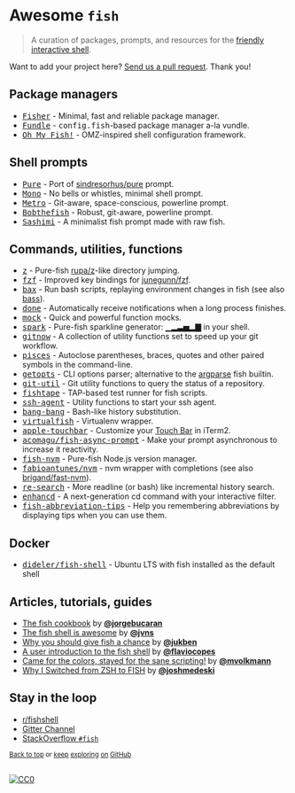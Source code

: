 # Awesome `fish`
   
> A curation of packages, prompts, and resources for the [friendly interactive shell](https://github.com/fish-shell/fish-shell).

Want to add your project here? [Send us a pull request](https://github.com/jorgebucaran/awesome-fish/fork). Thank you!

## Package managers

- [<kbd>Fisher</kbd>](https://github.com/jorgebucaran/fisher) - Minimal, fast and reliable package manager.
- [<kbd>Fundle</kbd>](https://github.com/danhper/fundle) - <samp>config.fish</samp>-based package manager a-la vundle.
- [<kbd>Oh My Fish!</kbd>](https://github.com/oh-my-fish/oh-my-fish) - OMZ-inspired shell configuration framework.

## Shell prompts

- [<kbd>Pure</kbd>](https://github.com/rafaelrinaldi/pure) - Port of [sindresorhus/pure](https://github.com/sindresorhus/pure) prompt.
- [<kbd>Mono</kbd>](https://github.com/fishpkg/fish-prompt-mono) - No bells or whistles, minimal shell prompt.
- [<kbd>Metro</kbd>](https://github.com/fishpkg/fish-prompt-metro) - Git-aware, space-conscious, powerline prompt.
- [<kbd>Bobthefish</kbd>](https://github.com/oh-my-fish/theme-bobthefish) - Robust, git-aware, powerline prompt.
- [<kbd>Sashimi</kbd>](https://github.com/isacikgoz/sashimi) - A minimalist fish prompt made with raw fish.

## Commands, utilities, functions

- [<kbd>z</kbd>](https://github.com/jethrokuan/z) - Pure-fish [rupa/z](https://github.com/rupa/z)-like directory jumping.
- [<kbd>fzf</kbd>](https://github.com/jethrokuan/fzf) - Improved key bindings for [junegunn/fzf](https://github.com/junegunn/fzf).
- [<kbd>bax</kbd>](https://github.com/jorgebucaran/fish-bax) - Run bash scripts, replaying environment changes in fish (see also [bass](https://github.com/edc/bass)).
- [<kbd>done</kbd>](https://github.com/franciscolourenco/done) - Automatically receive notifications when a long process finishes.
- [<kbd>mock</kbd>](https://github.com/matchai/fish-mock) - Quick and powerful function mocks.
- [<kbd>spark</kbd>](https://github.com/jorgebucaran/fish-spark) - Pure-fish sparkline generator: ▁▂▃▅▂▇ in your shell.
- [<kbd>gitnow</kbd>](https://github.com/joseluisq/gitnow) - A collection of utility functions set to speed up your git workflow.
- [<kbd>pisces</kbd>](https://github.com/laughedelic/pisces) - Autoclose parentheses, braces, quotes and other paired symbols in the command-line.
- [<kbd>getopts</kbd>](https://github.com/jorgebucaran/fish-getopts) - CLI options parser; alternative to the [argparse](https://fishshell.com/docs/current/commands.html#argparse) fish builtin.
- [<kbd>git-util</kbd>](https://github.com/fishpkg/fish-git-util) - Git utility functions to query the status of a repository.
- [<kbd>fishtape</kbd>](https://github.com/jorgebucaran/fishtape) - TAP-based test runner for fish scripts.
- [<kbd>ssh-agent</kbd>](https://github.com/danhper/fish-ssh-agent) - Utility functions to start your ssh agent.
- [<kbd>bang-bang</kbd>](https://github.com/oh-my-fish/plugin-bang-bang) - Bash-like history substitution.
- [<kbd>virtualfish</kbd>](https://github.com/adambrenecki/virtualfish) - Virtualenv wrapper.
- [<kbd>apple-touchbar</kbd>](https://github.com/rodrigobdz/fish-apple-touchbar) - Customize your [Touch Bar](https://developer.apple.com/design/human-interface-guidelines/macos/touch-bar/touch-bar-overview) in iTerm2.
- [<kbd>acomagu/fish-async-prompt</kbd>](https://github.com/acomagu/fish-async-prompt) - Make your prompt asynchronous to increase it reactivity.
- [<kbd>fish-nvm</kbd>](https://github.com/jorgebucaran/fish-nvm) - Pure-fish Node.js version manager.
- [<kbd>fabioantunes/nvm</kbd>](https://github.com/FabioAntunes/fish-nvm) - nvm wrapper with completions (see also [brigand/fast-nvm](https://github.com/brigand/fast-nvm-fish)).
- [<kbd>re-search</kbd>](https://github.com/jbonjean/re-search) - More readline (or bash) like incremental history search.
- [<kbd>enhancd</kbd>](https://github.com/b4b4r07/enhancd) - A next-generation cd command with your interactive filter.
- [<kbd>fish-abbreviation-tips</kbd>](https://github.com/Gazorby/fish-abbreviation-tips) - Help you remembering abbreviations by displaying tips when you can use them.

## Docker

- [<kbd>dideler/fish-shell</kbd>](https://hub.docker.com/r/dideler/fish-shell) - Ubuntu LTS with fish installed as the default shell

## Articles, tutorials, guides

- [The fish cookbook](https://github.com/jorgebucaran/fish-cookbook) by [**@jorgebucaran**](https://github.com/jorgebucaran)
- [The fish shell is awesome](https://jvns.ca/blog/2017/04/23/the-fish-shell-is-awesome/) by [**@jvns**](https://github.com/jvns)
- [Why you should give fish a chance](https://dev.to/jukben/why-you-should-give-a-chance-to-fish-shell-5a0l) by [**@jukben**](https://github.com/jukben)
- [A user introduction to the fish shell](https://flaviocopes.com/fish-shell/) by [**@flaviocopes**](https://github.com/flaviocopes)
- [Came for the colors, stayed for the sane scripting!](https://mvolkmann.github.io/fish-article/) by [**@mvolkmann**](https://github.com/mvolkmann)
- [Why I Switched from ZSH to FISH](https://dev.to/joshmedeski/why-i-switched-from-zsh-to-fish-2j17) by [**@joshmedeski**](https://github.com/joshmedeski)

## Stay in the loop

- [r/fishshell](https://www.reddit.com/r/fishshell)
- [Gitter Channel](https://gitter.im/fish-shell/fish-shell)
- [StackOverflow `#fish`](https://stackoverflow.com/questions/tagged/fish)

<sup>[Back to top](#awesome-fish-) or [keep](https://github.com/topics/fish-shell) [exploring](https://github.com/topics/fish-packages) [on](https://github.com/topics/fish) [GitHub](https://github.com/topics/fish-prompt)</sup>

<h2></h2>

[![CC0](http://mirrors.creativecommons.org/presskit/buttons/88x31/svg/cc-zero.svg)](https://creativecommons.org/publicdomain/zero/1.0/)
